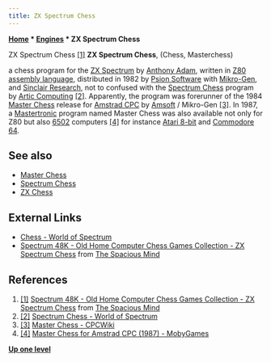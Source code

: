```yaml
---
title: ZX Spectrum Chess
---
```

**[Home](Home "Home") \* [Engines](Engines "Engines") \* ZX Spectrum Chess**

[](http://www.spacious-mind.com/html/spectrum_48k_zx_spectrum_chess.html) ZX Spectrum Chess <a id="cite-note-1" href="#cite-ref-1">[1]</a>
**ZX Spectrum Chess**, (Chess, Masterchess)

a chess program for the [ZX Spectrum](ZX_Spectrum "ZX Spectrum") by [Anthony Adam](Anthony_Adam "Anthony Adam"), written in [Z80](Z80 "Z80") [assembly language](Assembly "Assembly"),
distributed in 1982 by [Psion Software](<https://en.wikipedia.org/wiki/Psion_(company)#Early_development>) with [Mikro-Gen](https://en.wikipedia.org/wiki/Mikro-Gen), and [Sinclair Research](index.php?title=Sinclair&action=edit&redlink=1 "Sinclair (page does not exist)"),
not to confused with the [Spectrum Chess](Spectrum_Chess "Spectrum Chess") program by [Artic Computing](Artic_Computing "Artic Computing") <a id="cite-note-2" href="#cite-ref-2">[2]</a>.
Apparently, the program was forerunner of the 1984 [Master Chess](Master_Chess "Master Chess") release for [Amstrad CPC](Amstrad_CPC "Amstrad CPC") by [Amsoft](https://en.wikipedia.org/wiki/Amsoft) / Mikro-Gen <a id="cite-note-3" href="#cite-ref-3">[3]</a>.
In 1987, a [Mastertronic](https://en.wikipedia.org/wiki/Mastertronic) program named Master Chess was also available not only for Z80 but also [6502](6502 "6502") computers <a id="cite-note-4" href="#cite-ref-4">[4]</a> for instance [Atari 8-bit](Atari_8-bit "Atari 8-bit") and [Commodore 64](Commodore_64 "Commodore 64").

## See also

- [Master Chess](Master_Chess "Master Chess")
- [Spectrum Chess](Spectrum_Chess "Spectrum Chess")
- [ZX Chess](ZX_Chess "ZX Chess")

## External Links

- [Chess - World of Spectrum](http://www.worldofspectrum.org/infoseekid.cgi?id=0000914)
- [Spectrum 48K - Old Home Computer Chess Games Collection - ZX Spectrum Chess](http://www.spacious-mind.com/html/spectrum_48k_zx_spectrum_chess.html) from [The Spacious Mind](The_Spacious_Mind "The Spacious Mind")

## References

1. <a id="cite-ref-1" href="#cite-note-1">[1]</a> [Spectrum 48K - Old Home Computer Chess Games Collection - ZX Spectrum Chess](http://www.spacious-mind.com/html/spectrum_48k_zx_spectrum_chess.html) from [The Spacious Mind](The_Spacious_Mind "The Spacious Mind")
2. <a id="cite-ref-2" href="#cite-note-2">[2]</a> [Spectrum Chess - World of Spectrum](http://www.worldofspectrum.org/infoseekid.cgi?id=0004722)
3. <a id="cite-ref-3" href="#cite-note-3">[3]</a> [Master Chess - CPCWiki](http://www.cpcwiki.eu/index.php/Master_Chess)
4. <a id="cite-ref-4" href="#cite-note-4">[4]</a> [Master Chess for Amstrad CPC (1987) - MobyGames](http://www.mobygames.com/game/master-chess)

**[Up one level](Engines "Engines")**

